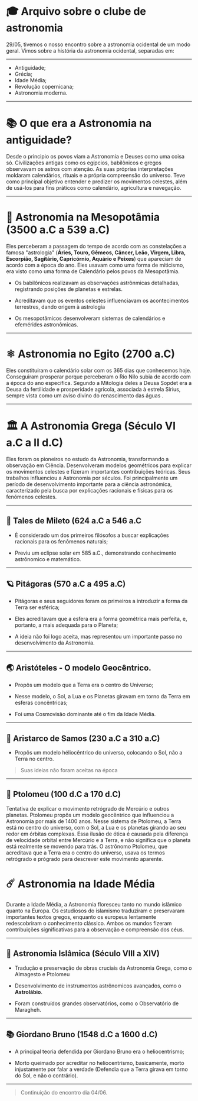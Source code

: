 # 🎓 Arquivo sobre o clube de astronomia

29/05, tivemos o nosso encontro sobre a astronomia ocidental de um modo geral. Vimos sobre a história da astronomia ocidental, separadas em: 

---
- Antiguidade;
- Grécia;
- Idade Média;
- Revolução copernicana;
- Astronomia moderna.
---

# 📚 O que era a Astronomia na antiguidade?

Desde o principio os povos viam a Astronomia e Deuses como uma coisa só. Civilizações antigas como os egípcios, babilônicos e gregos observavam os astros com atenção. As suas próprias interpretações moldaram calendários, rituais e a própria compreensão do universo.
Teve como principal objetivo entender e predizer os movimentos celestes, além de usá-los para fins práticos como calendário, agricultura e navegação.

---

# 📜 Astronomia na Mesopotâmia (3500 a.C a 539 a.C)

Eles perceberam a passagem do tempo de acordo com as constelações a famosa "astrologia" (**Áries, Touro, Gêmeos, Câncer, Leão, Virgem, Libra, Escorpião, Sagitário, Capricórnio, Aquário e Peixes**) que apareciam de acordo com a época do ano. Eles usavam como uma forma de miticismo, era visto como uma forma de Calendário pelos povos da Mesopotâmia.

 - Os babilônicos realizavam as observações astrônmicas detalhadas, registrando posições de planetas e estrelas.

 -  Acreditavam que os eventos celestes influenciavam os acontecimentos terrestres, dando origem à astrologia

 - Os mesopotâmicos desenvolveram sistemas de calendários e efemérides astronômicas.

---

# ⚛ Astronomia no Egito (2700 a.C)

Eles constituíram o calendário solar com os 365 dias que conhecemos hoje. Conseguiram prosperar porque perceberam o Rio Nilo subia de acordo com a época do ano específica. Segundo a Mitologia deles a Deusa Sopdet era a Deusa da fertilidade e prosperidade agrícola, associada à estrela Sírius, sempre vista como um aviso divino do renascimento das águas .

---

# 🏛️ A Astronomia Grega (Século VI a.C a II d.C)

Eles foram os pioneiros no estudo da Astronomia, transformando a observação em Ciência. Desenvolveram modelos geométricos para explicar os movimentos celestes e fizeram importantes contribuições teóricas. Seus trabalhos influenciou a Astronomia por séculos.
Foi principalmente um período de desenvolvimento importante para a ciência astronómica, caracterizado pela busca por explicações racionais e físicas para os fenómenos celestes.

---

## 🔺 Tales de Mileto (624 a.C a 546 a.C

  - É considerado um dos primeiros filósofos a buscar explicações racionais para os fenômenos naturais;

  - Previu um eclipse solar em 585 a.C., demonstrando conhecimento astrônomico e matemático.
 
---
## 🪐 Pitágoras (570 a.C a 495 a.C)

  - Pitágoras e seus seguidores foram os primeiros a introduzir a forma da Terra ser esférica;

  - Eles acreditavam que a esfera era a forma geométrica mais perfeita, e, portanto, a mais adequada para o Planeta;

  - A ideia não foi logo aceita, mas representou um importante passo no desenvolvimento da Astronomia.

---

## 🌏 Aristóteles - O modelo Geocêntrico.

 - Propôs um modelo que a Terra era o centro do Universo;

 - Nesse modelo, o Sol, a Lua e os Planetas giravam em torno da Terra em esferas concêntricas;

 - Foi uma Cosmovisão dominante até o fim da Idade Média.
 
---
## 🌌 Aristarco de Samos (230 a.C a 310 a.C)

 - Propôs um modelo héliocêntrico do universo, colocando o Sol, não a Terra no centro.
 

>Suas ideias não foram aceitas na época

---
## 🚀 Ptolomeu (100 d.C a 170 d.C)

Tentativa de explicar o movimento retrógrado de Mercúrio e outros planetas. Ptolomeu propôs um modelo geocêntrico que influenciou a Astronomia por mais de 1400 anos. Nesse sistema de Ptolomeu, a Terra está no centro do universo, com o Sol, a Lua e os planetas girando ao seu redor em órbitas complexas. Essa ilusão de ótica é causada pela diferença de velocidade orbital entre Mercúrio e a Terra, e não significa que o planeta está realmente se movendo para trás. O astrônomo Ptolomeu, que acreditava que a Terra era o centro do universo, usava os termos retrógrado e prógrado para descrever este movimento aparente. 


# ☄️ Astronomia na Idade Média

Durante a Idade Média, a Astronomia floresceu tanto no mundo islâmico quanto na Europa. Os estudiosos do islamismo traduziram e preservaram importantes textos gregos, enquanto os europeus lentamente redescobriram o conhecimento clássico. Ambos os mundos fizeram contribuições significativas para a observação e compreensão dos céus. 

---

## 🌟 Astronomia Islâmica (Século VIII a XIV)

- Tradução e preservação de obras cruciais da Astronomia Grega, como o Almagesto e Ptolomeu

- Desenvolvimento de instrumentos astrônomicos avançados, como o **Astrolábio**.

- Foram construídos grandes observatórios, como o Observatório de Maragheh.

---

## 📚 Giordano Bruno (1548 d.C a 1600 d.C)

- A principal teoria defendida por Giordano Bruno era o heliocentrismo;

- Morto queimado por acreditar no heliocentrismo, basicamente, morto injustamente por falar a verdade (Defendia que a Terra girava em torno do Sol, e não o contrário).

---

> Continuição do encontro dia 04/06.
